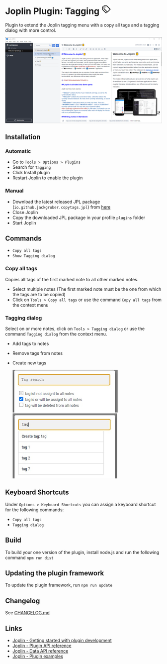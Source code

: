 # Joplin Plugin: Tagging <img src=img/icon_32.png>

Plugin to extend the Joplin tagging menu with a copy all tags and a tagging dialog with more control.

<img src=img/main_tagging.gif>

## Installation

### Automatic

- Go to `Tools > Options > Plugins`
- Search for `Tagging`
- Click Install plugin
- Restart Joplin to enable the plugin

### Manual

- Download the latest released JPL package (`io.github.jackgruber.copytags.jpl`) from [here](https://github.com/JackGruber/joplin-plugin-copytags/releases/latest)
- Close Joplin
- Copy the downloaded JPL package in your profile `plugins` folder
- Start Joplin

## Commands

- `Copy all tags`
- `Show Tagging dialog`

### Copy all tags

Copies all tags of the first marked note to all other marked notes.

- Select multiple notes (The first marked note must be the one from which the tags are to be copied)
- Click on `Tools > Copy all tags` or use the command `Copy all tags` from the context menu

### Tagging dialog

Select on or more notes, click on `Tools > Tagging dialog` or use the command `Tagging dialog` from the context menu.

- Add tags to notes
- Remove tags from notes
- Create new tags

   <img src=img/tagging_dialog.jpg>
   <img src=img/tagging_dialog_search.jpg>

## Keyboard Shortcuts

Under `Options > Keyboard Shortcuts` you can assign a keyboard shortcut for the following commands:

- `Copy all tags`
- `Tagging dialog`

## Build

To build your one version of the plugin, install node.js and run the following command `npm run dist`

## Updating the plugin framework

To update the plugin framework, run `npm run update`

## Changelog

See [CHANGELOG.md](CHANGELOG.md)

## Links

- [Joplin - Getting started with plugin development](https://joplinapp.org/api/get_started/plugins/)
- [Joplin - Plugin API reference](https://joplinapp.org/api/references/plugin_api/classes/joplin.html)
- [Joplin - Data API reference](https://joplinapp.org/api/references/rest_api/)
- [Joplin - Plugin examples](https://github.com/laurent22/joplin/tree/dev/packages/app-cli/tests/support/plugins)
